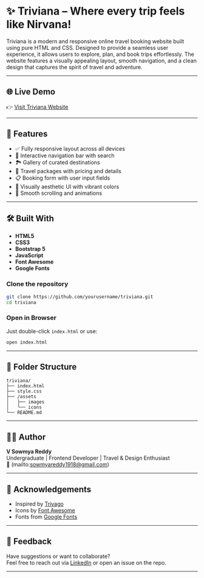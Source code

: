 
# ✨ Triviana – Where every trip feels like Nirvana!

Triviana is a modern and responsive online travel booking website built using pure HTML and CSS. Designed to provide a seamless user experience, it allows users to explore, plan, and book trips effortlessly. The website features a visually appealing layout, smooth navigation, and a clean design that captures the spirit of travel and adventure.


---

## 🌐 Live Demo

👉 [Visit Triviana Website](https://triviana.vercel.app/)

---

## 📌 Features

- ✅ Fully responsive layout across all devices
- 🧭 Interactive navigation bar with search
- 🏞️ Gallery of curated destinations
- 💼 Travel packages with pricing and details
- 📋 Booking form with user input fields
- 🎨 Visually aesthetic UI with vibrant colors
- 🚀 Smooth scrolling and animations

---

## 🛠️ Built With

- **HTML5**
- **CSS3**
- **Bootstrap 5**
- **JavaScript**
- **Font Awesome**
- **Google Fonts**

### Clone the repository

```bash
git clone https://github.com/yourusername/triviana.git
cd triviana
```

### Open in Browser

Just double-click `index.html` or use:

```bash
open index.html
```

---

## 📁 Folder Structure

```
triviana/
├── index.html
├── style.css
├── /assets
│   ├── images
│   └── icons
└── README.md
```

---

## 👩‍💻 Author

**V Sowmya Reddy**  
Undergraduate | Frontend Developer | Travel & Design Enthusiast  
📧 (mailto:sowmyareddy1918@gmail.com)

---

## 🌟 Acknowledgements

- Inspired by [Trivago](https://www.trivago.in/)
- Icons by [Font Awesome](https://fontawesome.com/)
- Fonts from [Google Fonts](https://fonts.google.com/)

---

## 📣 Feedback

Have suggestions or want to collaborate?  
Feel free to reach out via [LinkedIn](https://www.linkedin.com/in/sowmyareddyvangooru/) or open an issue on the repo.

---
